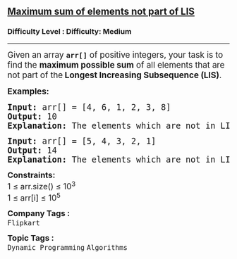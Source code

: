 <h2><a href="https://www.geeksforgeeks.org/problems/maximum-sum-of-elements-not-part-of-lis/1?_gl=1*1rz711k*_up*MQ..*_gs*MQ..&gclid=Cj0KCQjwss3DBhC3ARIsALdgYxOHaSxu_-6vFqrB4jdLF3KRP6-aqJC_9ktlUFBI2gpANx5GznT3dXwaAkpMEALw_wcB&gbraid=0AAAAAC9yBkBmystSGYTRAU_tI7L1npRo_">Maximum sum of elements not part of LIS</a></h2><h3>Difficulty Level : Difficulty: Medium</h3><hr><div class="problems_problem_content__Xm_eO"><p><span style="font-size: 14pt;">Given an array <code data-start="90" data-end="97"><strong>arr[]</strong></code> of positive integers, your task is to find the <strong>maximum possible sum</strong> of all elements that are not part of the<strong data-start="191" data-end="247"> Longest Increasing Subsequence (LIS)</strong>.</span></p>
<p><span style="font-size: 14pt;"><strong>Examples:</strong></span></p>
<pre><span style="font-size: 14pt;"><strong>Input: </strong>arr[] = [4, 6, 1, 2, 3, 8]</span><br><span style="font-size: 14pt;"><strong>Output: </strong>10</span><br><span style="font-size: 14pt;"><strong>Explanation: </strong>The elements which are not in LIS is 4 and 6.<br></span></pre>
<pre><strong><span style="font-size: 14pt;">Input:</span></strong><span style="font-size: 14pt;"> arr[] = [5, 4, 3, 2, 1]</span><strong><span style="font-size: 14pt;"><br>Output: </span></strong><span style="font-size: 14pt;">14</span><strong><span style="font-size: 14pt;"><br>Explanation: </span></strong><span style="font-size: 14pt;">The elements which are not in LIS is 5, 4, 3 and 2.</span></pre>
<p><span style="font-size: 14pt;"><strong style="font-size: 18px;">Constraints:<br></strong><span style="font-size: 18px;">1 ≤ arr.size() ≤ 10<sup>3</sup><sup><br></sup></span><span style="font-size: 18px;">1 ≤ arr[i] ≤ 10<sup>5</sup></span></span></p></div><p><span style=font-size:18px><strong>Company Tags : </strong><br><code>Flipkart</code>&nbsp;<br><p><span style=font-size:18px><strong>Topic Tags : </strong><br><code>Dynamic Programming</code>&nbsp;<code>Algorithms</code>&nbsp;
